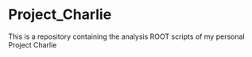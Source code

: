 # Project_Charlie
This is a repository containing the analysis ROOT scripts of my personal Project Charlie
